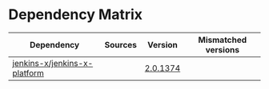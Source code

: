 # Dependency Matrix

Dependency | Sources | Version | Mismatched versions
---------- | ------- | ------- | -------------------
[jenkins-x/jenkins-x-platform](https://github.com/jenkins-x/jenkins-x-platform) |  | [2.0.1374](https://github.com/jenkins-x/jenkins-x-platform/releases/tag/v2.0.1374) | 
